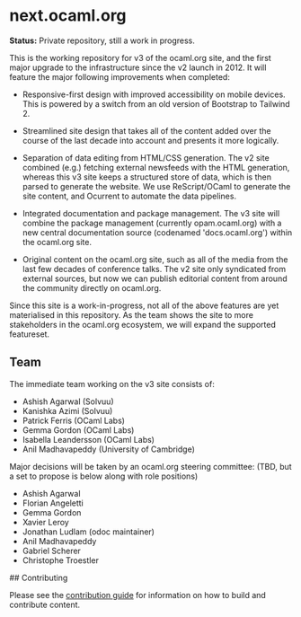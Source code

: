 # next.ocaml.org

**Status:** Private repository, still a work in progress.

This is the working repository for v3 of the ocaml.org site, and the first
major upgrade to the infrastructure since the v2 launch in 2012.  It will
feature the major following improvements when completed:

- Responsive-first design with improved accessibility on mobile devices.  This
  is powered by a switch from an old version of Bootstrap to Tailwind 2.

- Streamlined site design that takes all of the content added over the course
  of the last decade into account and presents it more logically.

- Separation of data editing from HTML/CSS generation.  The v2 site combined
  (e.g.) fetching external newsfeeds with the HTML generation, whereas this v3
  site keeps a structured store of data, which is then parsed to generate the
  website.  We use ReScript/OCaml to generate the site content, and Ocurrent to
  automate the data pipelines.

- Integrated documentation and package management. The v3 site will combine the
  package management (currently opam.ocaml.org) with a new central
  documentation source (codenamed 'docs.ocaml.org') within the ocaml.org site.

- Original content on the ocaml.org site, such as all of the media from the
  last few decades of conference talks. The v2 site only syndicated from
  external sources, but now we can publish editorial content from around the
  community directly on ocaml.org.

Since this site is a work-in-progress, not all of the above features are yet
materialised in this repository. As the team shows the site to more
stakeholders in the ocaml.org ecosystem, we will expand the supported
featureset.

## Team

The immediate team working on the v3 site consists of:
- Ashish Agarwal (Solvuu)
- Kanishka Azimi (Solvuu)
- Patrick Ferris (OCaml Labs)
- Gemma Gordon (OCaml Labs)
- Isabella Leandersson (OCaml Labs)
- Anil Madhavapeddy (University of Cambridge)

Major decisions will be taken by an ocaml.org steering committee:
(TBD, but a set to propose is below along with role positions)
- Ashish Agarwal
- Florian Angeletti
- Gemma Gordon 
- Xavier Leroy
- Jonathan Ludlam (odoc maintainer)
- Anil Madhavapeddy
- Gabriel Scherer
- Christophe Troestler

## Contributing

Please see the [contribution guide](CONTRIBUTING.md) for information on how to
build and contribute content.
